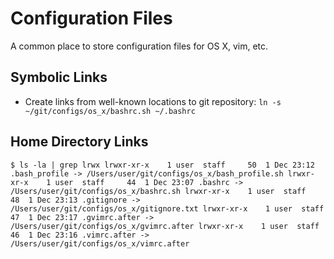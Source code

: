 Configuration Files
===================
A common place to store configuration files for OS X, vim, etc.

## Symbolic Links
  * Create links from well-known locations to git repository: `ln -s ~/git/configs/os_x/bashrc.sh ~/.bashrc`


## Home Directory Links

`$ ls -la | grep lrwx
lrwxr-xr-x    1 user  staff     50  1 Dec 23:12 .bash_profile -> /Users/user/git/configs/os_x/bash_profile.sh
lrwxr-xr-x    1 user  staff     44  1 Dec 23:07 .bashrc -> /Users/user/git/configs/os_x/bashrc.sh
lrwxr-xr-x    1 user  staff     48  1 Dec 23:13 .gitignore -> /Users/user/git/configs/os_x/gitignore.txt
lrwxr-xr-x    1 user  staff     47  1 Dec 23:17 .gvimrc.after -> /Users/user/git/configs/os_x/gvimrc.after
lrwxr-xr-x    1 user  staff     46  1 Dec 23:16 .vimrc.after -> /Users/user/git/configs/os_x/vimrc.after`
